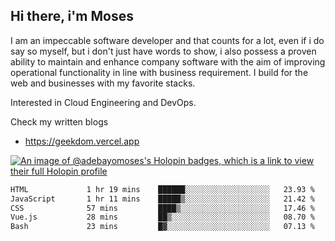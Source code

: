## Hi there, i'm Moses

I am an impeccable software developer and that counts for a lot, even if i do say so myself, but i don't just have words to show, i also possess a proven ability to maintain and enhance company software with the aim of improving operational functionality in line with business requirement. I build for the web and businesses with my favorite stacks.

Interested in Cloud Engineering and DevOps.

Check my written blogs
- https://geekdom.vercel.app

[![An image of @adebayomoses's Holopin badges, which is a link to view their full Holopin profile](https://holopin.me/adebayomoses)](https://holopin.io/@adebayomoses)

<!--START_SECTION:waka-->

```txt
HTML             1 hr 19 mins    ██████░░░░░░░░░░░░░░░░░░░   23.93 %
JavaScript       1 hr 11 mins    █████▒░░░░░░░░░░░░░░░░░░░   21.42 %
CSS              57 mins         ████▒░░░░░░░░░░░░░░░░░░░░   17.46 %
Vue.js           28 mins         ██▒░░░░░░░░░░░░░░░░░░░░░░   08.70 %
Bash             23 mins         █▓░░░░░░░░░░░░░░░░░░░░░░░   07.13 %
```

<!--END_SECTION:waka-->
